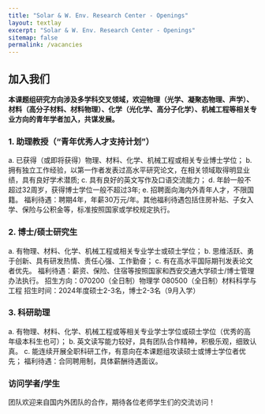 ```yaml
---
title: "Solar & W. Env. Research Center - Openings"
layout: textlay
excerpt: "Solar & W. Env. Research Center - Openings"
sitemap: false
permalink: /vacancies
---
```


## 加入我们

**本课题组研究方向涉及多学科交叉领域，欢迎物理（光学、凝聚态物理、声学）、材料（高分子材料、材料物理）、化学（光化学、高分子化学）、机械工程等相关专业方向的青年学者加入，共谋发展。**

<!-- We are  looking for new group members with passion, talent, and grit! -->



<!-- You will have the chance to work on the grand challenges of condensed matter physics, often at the interface of instrumental design and new physics. You will be involved in determining the important and interesting questions, creating and improving instrumental setups, performing measurements, and making discoveries. -->

<!-- ### Past open positions

You find the past job openings here:
[Opening 1]({{ site.baseurl }}/downloads/GeneralPostdoc_2019_v01.pdf),
[Opening 2]({{ site.baseurl }}/downloads/PPMS_PhD_2019_v01.pdf),
[Opening 3]({{ site.baseurl }}/downloads/PD.pdf),
[Opening 4]({{ site.baseurl }}/downloads/PHD1.pdf),
[Opening 5]({{ site.baseurl }}/downloads/PHD2.pdf). -->

### 1. 助理教授（“青年优秀人才支持计划”）
a.	已获得（或即将获得）物理、材料、化学、机械工程或相关专业博士学位；
b.	拥有独立工作经验，以第一作者发表过高水平研究论文，在相关领域取得明显业绩，具有良好学术潜质;
c.	具有良好的英文写作及口语交流能力；
d.	年龄一般不超过32周岁，获得博士学位一般不超过3年;
e.	招聘面向海内外青年人才，不限国籍。
福利待遇：聘期4年，年薪30万元/年。其他福利待遇包括住房补贴、子女入学、保险与公积金等，标准按照国家或学校规定执行。

### 2. 博士/硕士研究生
a.	有物理、材料、化学、机械工程或相关专业学士或硕士学位；
b.	思维活跃、勇于创新、具有研发热情、责任心强、工作勤奋；
c.	有在高水平国际期刊发表论文者优先。
福利待遇：薪资、保险、住宿等按照国家和西安交通大学硕士/博士管理办法执行。
招生方向：070200（全日制）物理学
         080500（全日制）材料科学与工程
招生时间：2024年度硕士2-3名，博士2-3名（9月入学）


<!-- If you are interested in working with us as a PhD student or postdoc, please send me an [email](mailto:milan.allan@gmail.com). State briefly why you are interested and attach a CV, including information about the grades you had as an undergraduate. No need for a separate cover letter or certificates. **Important**: please insert _"Application PhD"_ or _"Application Postdoc"_ in the subject line. If you are applying to a specific advertisement, note this in your email.

We especially welcome postdocs with fellowships. I'd be happy to support you, also after you apply to our group. Take a look at the [veni fellowship](https://www.nwo.nl/en/calls/nwo-talent-programme-veni-science-domain) or the Marie Curie fellowship (currently closed, next deadline probably Fall 2021, [here is last years call]({{ site.baseurl }}/downloads/h2020-wp1820-msca_en.pdf)). In many country, there are also fellowships available for outdoing postdocs.** -->


### 3. 科研助理
a.	有物理、材料、化学、机械工程或等相关专业学士学位或硕士学位（优秀的高年级本科生也可）；
b.	英文读写能力较好，具有团队合作精神，积极乐观，细致认真。
c.	能连续开展全职科研工作，有意向在本课题组攻读硕士或博士学位者优先；
福利待遇：合同聘用制，具体薪酬待遇面议。


### 访问学者/学生
团队欢迎来自国内外团队的合作，期待各位老师学生们的交流访问！

<!-- 
<figure>
<img src="{{ site.url }}{{ site.baseurl }}/images/picpic/Gallery/DSC_0696.jpg" width="95%">
</figure> -->
